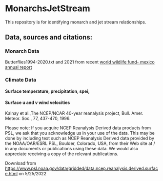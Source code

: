 # MonarchsJetStream
This repository is for identifying monarch and jet stream relationships.



## Data, sources and citations:

### Monarch Data
Butterflies1994-2020.txt and 2021 from recent [world wildlife fund- mexico annual report](https://files.worldwildlife.org/wwfcmsprod/files/Publication/file/7907txsoa8_Monarch_Butterfly_Survey_2021_2022_May24_2022_.pdf) 

### Climate Data

#### Surface temperature, precipitation, spei, 

#### Surface u and v wind velocities

Kalnay et al.,The NCEP/NCAR 40-year reanalysis project, Bull. Amer. Meteor. Soc., 77, 437-470, 1996.

Please note: If you acquire NCEP Reanalysis Derived data products from PSL, we ask that you acknowledge us in your use of the data. This may be done by including text such as NCEP Reanalysis Derived data provided by the NOAA/OAR/ESRL PSL, Boulder, Colorado, USA, from their Web site at / in any documents or publications using these data. We would also appreciate receiving a copy of the relevant publications.

Download from https://www.psl.noaa.gov/data/gridded/data.ncep.reanalysis.derived.surface.html on 5/25/2022